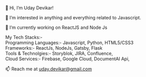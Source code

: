 👋 Hi, I’m Uday Devikar!

👀 I’m interested in anything and everything related to Javascript.

🌱 I’m currently working on ReactJS and Node Js


My Tech Stacks:- <br />
Programming Languages:- Javascript, Python, HTML5/CSS3 <br />
Frameworks:- ReactJs, NodeJs, Gatsby, Flask <br />
Tools & Technolgies:- Storyblok, JIRA, Confluence,  <br />
Cloud Services:- Firebase, Google Cloud, DocumentAI Api, <br />

📫 Reach me at uday.devikar@gmail.com
